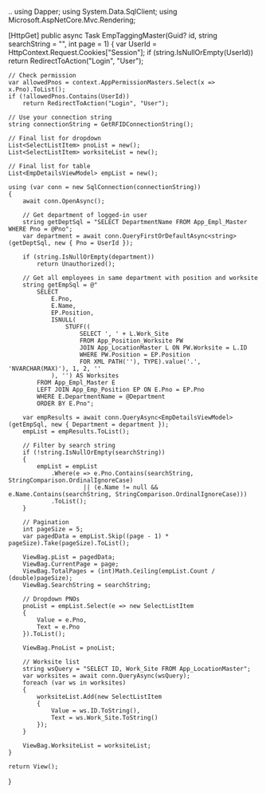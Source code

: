 ..
using Dapper;
using System.Data.SqlClient;
using Microsoft.AspNetCore.Mvc.Rendering;

[HttpGet]
public async Task<IActionResult> EmpTaggingMaster(Guid? id, string searchString = "", int page = 1)
{
    var UserId = HttpContext.Request.Cookies["Session"];
    if (string.IsNullOrEmpty(UserId))
        return RedirectToAction("Login", "User");

    // Check permission
    var allowedPnos = context.AppPermissionMasters.Select(x => x.Pno).ToList();
    if (!allowedPnos.Contains(UserId))
        return RedirectToAction("Login", "User");

    // Use your connection string
    string connectionString = GetRFIDConnectionString();

    // Final list for dropdown
    List<SelectListItem> pnoList = new();
    List<SelectListItem> worksiteList = new();

    // Final list for table
    List<EmpDetailsViewModel> empList = new();

    using (var conn = new SqlConnection(connectionString))
    {
        await conn.OpenAsync();

        // Get department of logged-in user
        string getDeptSql = "SELECT DepartmentName FROM App_Empl_Master WHERE Pno = @Pno";
        var department = await conn.QueryFirstOrDefaultAsync<string>(getDeptSql, new { Pno = UserId });

        if (string.IsNullOrEmpty(department))
            return Unauthorized();

        // Get all employees in same department with position and worksite
        string getEmpSql = @"
            SELECT 
                E.Pno,
                E.Name,
                EP.Position,
                ISNULL(
                    STUFF((
                        SELECT ', ' + L.Work_Site
                        FROM App_Position_Worksite PW
                        JOIN App_LocationMaster L ON PW.Worksite = L.ID
                        WHERE PW.Position = EP.Position
                        FOR XML PATH(''), TYPE).value('.', 'NVARCHAR(MAX)'), 1, 2, ''
                ), '') AS Worksites
            FROM App_Empl_Master E
            LEFT JOIN App_Emp_Position EP ON E.Pno = EP.Pno
            WHERE E.DepartmentName = @Department
            ORDER BY E.Pno";

        var empResults = await conn.QueryAsync<EmpDetailsViewModel>(getEmpSql, new { Department = department });
        empList = empResults.ToList();

        // Filter by search string
        if (!string.IsNullOrEmpty(searchString))
        {
            empList = empList
                .Where(e => e.Pno.Contains(searchString, StringComparison.OrdinalIgnoreCase)
                         || (e.Name != null && e.Name.Contains(searchString, StringComparison.OrdinalIgnoreCase)))
                .ToList();
        }

        // Pagination
        int pageSize = 5;
        var pagedData = empList.Skip((page - 1) * pageSize).Take(pageSize).ToList();

        ViewBag.pList = pagedData;
        ViewBag.CurrentPage = page;
        ViewBag.TotalPages = (int)Math.Ceiling(empList.Count / (double)pageSize);
        ViewBag.SearchString = searchString;

        // Dropdown PNOs
        pnoList = empList.Select(e => new SelectListItem
        {
            Value = e.Pno,
            Text = e.Pno
        }).ToList();

        ViewBag.PnoList = pnoList;

        // Worksite list
        string wsQuery = "SELECT ID, Work_Site FROM App_LocationMaster";
        var worksites = await conn.QueryAsync(wsQuery);
        foreach (var ws in worksites)
        {
            worksiteList.Add(new SelectListItem
            {
                Value = ws.ID.ToString(),
                Text = ws.Work_Site.ToString()
            });
        }

        ViewBag.WorksiteList = worksiteList;
    }

    return View();
}
